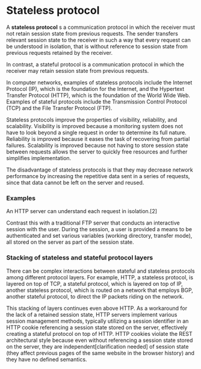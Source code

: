 # Stateless protocol 

A **stateless protocol** s a communication protocol in which the receiver must not retain session state from previous requests. The sender transfers relevant session state to the receiver in such a way that every request can be understood in isolation, that is without reference to session state from previous requests retained by the receiver.

In contrast, a stateful protocol is a communication protocol in which the receiver may retain session state from previous requests.

In computer networks, examples of stateless protocols include the Internet Protocol (IP), which is the foundation for the Internet, and the Hypertext Transfer Protocol (HTTP), which is the foundation of the World Wide Web. Examples of stateful protocols include the Transmission Control Protocol (TCP) and the File Transfer Protocol (FTP).

Stateless protocols improve the properties of visibility, reliability, and scalability. Visibility is improved because a monitoring system does not have to look beyond a single request in order to determine its full nature. Reliability is improved because it eases the task of recovering from partial failures. Scalability is improved because not having to store session state between requests allows the server to quickly free resources and further simplifies implementation.

The disadvantage of stateless protocols is that they may decrease network performance by increasing the repetitive data sent in a series of requests, since that data cannot be left on the server and reused.

### Examples 

An HTTP server can understand each request in isolation.[2]

Contrast this with a traditional FTP server that conducts an interactive session with the user. During the session, a user is provided a means to be authenticated and set various variables (working directory, transfer mode), all stored on the server as part of the session state.

### Stacking of stateless and stateful protocol layers

There can be complex interactions between stateful and stateless protocols among different protocol layers. For example, HTTP, a stateless protocol, is layered on top of TCP, a stateful protocol, which is layered on top of IP, another stateless protocol, which is routed on a network that employs BGP, another stateful protocol, to direct the IP packets riding on the network.

This stacking of layers continues even above HTTP. As a workaround for the lack of a retained session state, HTTP servers implement various session management methods, typically utilizing a session identifier in an HTTP cookie referencing a session state stored on the server, effectively creating a stateful protocol on top of HTTP. HTTP cookies violate the REST architectural style because even without referencing a session state stored on the server, they are independent[clarification needed] of session state (they affect previous pages of the same website in the browser history) and they have no defined semantics.